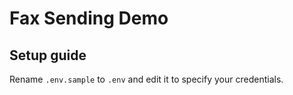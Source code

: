 # Fax Sending Demo


## Setup guide

Rename `.env.sample` to `.env` and edit it to specify your credentials.
